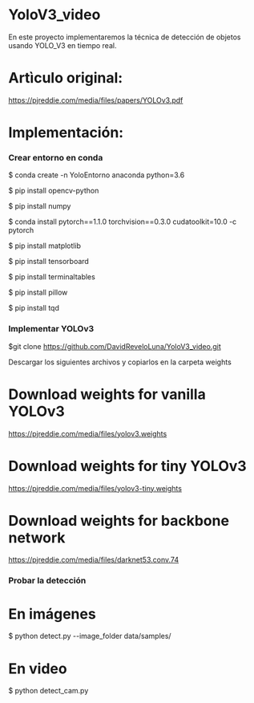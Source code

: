# YoloV3_video
En este proyecto implementaremos la técnica de detección de objetos usando YOLO_V3 en tiempo real.

# Artìculo original:
https://pjreddie.com/media/files/papers/YOLOv3.pdf

# Implementación:

### Crear entorno en conda

  $ conda create -n YoloEntorno anaconda python=3.6
  
  $ pip install opencv-python 
  
  $ pip install numpy
  
  $ conda install pytorch==1.1.0 torchvision==0.3.0 cudatoolkit=10.0 -c pytorch
  
  $ pip install matplotlib
  
  $ pip install tensorboard
  
  $ pip install terminaltables
  
  $ pip install pillow
  
  $ pip install tqd


### Implementar YOLOv3
  $git clone https://github.com/DavidReveloLuna/YoloV3_video.git
  
Descargar los siguientes archivos y copiarlos en la carpeta weights

# Download weights for vanilla YOLOv3
https://pjreddie.com/media/files/yolov3.weights
# Download weights for tiny YOLOv3
https://pjreddie.com/media/files/yolov3-tiny.weights
# Download weights for backbone network
https://pjreddie.com/media/files/darknet53.conv.74

### Probar la detección

# En imágenes
  $ python detect.py --image_folder data/samples/

# En video
  $ python detect_cam.py



